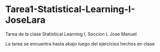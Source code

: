# Tarea1-Statistical-Learning-I-JoseLara
Tarea de la clase Statistical Learning I, Seccion L Jose Manuel

La tarea se encuentra hasta abajo luego del ejercicios hechos en clase
